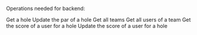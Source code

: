 Operations needed for backend:

Get a hole
Update the par of a hole
Get all teams
Get all users of a team
Get the score of a user for a hole
Update the score of a user for a hole

